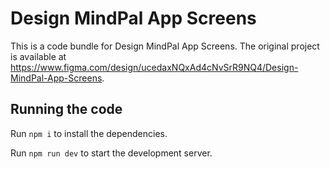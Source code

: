 
  # Design MindPal App Screens

  This is a code bundle for Design MindPal App Screens. The original project is available at https://www.figma.com/design/ucedaxNQxAd4cNvSrR9NQ4/Design-MindPal-App-Screens.

  ## Running the code

  Run `npm i` to install the dependencies.

  Run `npm run dev` to start the development server.
  